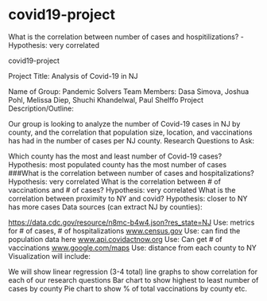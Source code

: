 # covid19-project
What is the correlation between number of cases and hospitilizations? -Hypothesis: very correlated

covid19-project

Project Title: Analysis of Covid-19 in NJ

Name of Group: Pandemic Solvers
Team Members: Dasa Simova, Joshua Pohl, Melissa Diep, Shuchi Khandelwal, Paul Shelffo
Project Description/Outline:

Our group is looking to analyze the number of Covid-19 cases in NJ by county, and the correlation that population size, location, and vaccinations has had in the number of cases per NJ county.
Research Questions to Ask:

Which county has the most and least number of Covid-19 cases?
Hypothesis: most populated county has the most number of cases
###What is the correlation between number of cases and hospitalizations?
Hypothesis: very correlated
What is the correlation between # of vaccinations and # of cases?
Hypothesis: very correlated
What is the correlation between proximity to NY and covid?
Hypothesis: closer to NY has more cases
Data sources (can extract NJ by counties):

https://data.cdc.gov/resource/n8mc-b4w4.json?res_state=NJ
Use: metrics for # of cases, # of hospitalizations
www.census.gov
Use: can find the population data here
www.api.covidactnow.org
Use: Can get # of vaccinations
www.google.com/maps
Use: distance from each county to NY
Visualization will include:

We will show linear regression (3-4 total) line graphs to show correlation for each of our research questions
Bar chart to show highest to least number of cases by county
Pie chart to show % of total vaccinations by county
etc.
